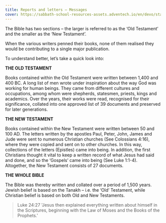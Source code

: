```yaml
---
title: Reports and letters — Messages
cover: https://sabbath-school-resources-assets.adventech.io/en/devo/start-into-life/02-fascinating-facts/yJh1656343455346.jpg
---
```


The Bible has two sections – the larger is referred to as the ‘Old Testament’ and the smaller as the ‘New Testament’.

When the various writers penned their books, none of them realised they would be contributing to a single major publication.

To understand better, let’s take a quick look into:

**THE OLD TESTAMENT**

Books contained within the Old Testament were written between 1,400 and 400 BC. A long list of men wrote under inspiration about the way God was working for human beings. They came from different cultures and occupations, among whom were shepherds, statesmen, priests, kings and academics. Over the years, their works were read, recognised for their significance, collated into one approved list of 39 documents and preserved for later generations.

**THE NEW TESTAMENT**

Books contained within the New Testament were written between 50 and 100 AD. The letters written by the apostles Paul, Peter, John, James and Jude were sent to numerous Christian churches (See Colossians 4:16), where they were copied and sent on to other churches. In this way, collections of the letters (Epistles) came into being. In addition, the first Christians thought it vital to keep a written record of what Jesus had said and done, and so the ‘Gospels’ came into being (See Luke 1:1-4). Altogether, the New Testament consists of 27 documents.

**THE WHOLE BIBLE**

The Bible was thereby written and collated over a period of 1,500 years. Jewish belief is based on the Tanakh – i.e. the ‘Old’ Testament, while Christian belief is based on both Old and New Testaments.

> <callout>Luke 24:27</callout>
> 'Jesus then explained everything written about himself in the Scriptures, beginning with the Law of Moses and the Books of the Prophets.' 